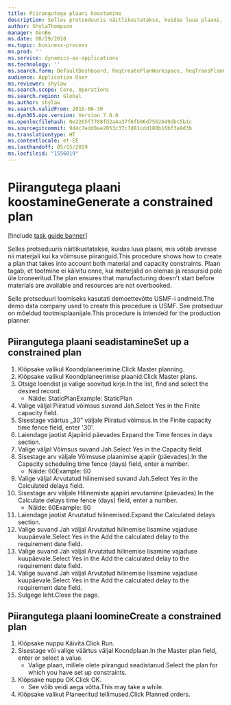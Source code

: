 ```yaml
---
title: Piirangutega plaani koostamine
description: Selles protseduuris näitlikustatakse, kuidas luua plaani, mis võtab arvesse nii materjali kui ka võimsuse piiranguid.
author: ShylaThompson
manager: AnnBe
ms.date: 08/29/2018
ms.topic: business-process
ms.prod: ''
ms.service: dynamics-ax-applications
ms.technology: ''
ms.search.form: DefaultDashboard, ReqCreatePlanWorkspace, ReqTransPlanCard, ReqPlanSched
audience: Application User
ms.reviewer: shylaw
ms.search.scope: Core, Operations
ms.search.region: Global
ms.author: shylaw
ms.search.validFrom: 2016-06-30
ms.dyn365.ops.version: Version 7.0.0
ms.openlocfilehash: 0e2265f7788fd2a4a37f6fb96d7562649dbc5b1c
ms.sourcegitcommit: 9d4c7edd0ae2053c37c7d81cdd180b16bf3a9d3b
ms.translationtype: HT
ms.contentlocale: et-EE
ms.lasthandoff: 05/15/2019
ms.locfileid: "1556019"
---
```

# <a name="generate-a-constrained-plan"></a><span data-ttu-id="5f941-103">Piirangutega plaani koostamine</span><span class="sxs-lookup"><span data-stu-id="5f941-103">Generate a constrained plan</span></span>

[!include [task guide banner](../../includes/task-guide-banner.md)]

<span data-ttu-id="5f941-104">Selles protseduuris näitlikustatakse, kuidas luua plaani, mis võtab arvesse nii materjali kui ka võimsuse piiranguid.</span><span class="sxs-lookup"><span data-stu-id="5f941-104">This procedure shows how to create a plan that takes into account both material and capacity constraints.</span></span> <span data-ttu-id="5f941-105">Plaan tagab, et tootmine ei käivitu enne, kui materjalid on olemas ja ressursid pole üle broneeritud.</span><span class="sxs-lookup"><span data-stu-id="5f941-105">The plan ensures that manufacturing doesn't start before materials are available and resources are not overbooked.</span></span> 

<span data-ttu-id="5f941-106">Selle protseduuri loomiseks kasutati demoettevõtte USMF-i andmeid.</span><span class="sxs-lookup"><span data-stu-id="5f941-106">The demo data company used to create this procedure is USMF.</span></span> <span data-ttu-id="5f941-107">See protseduur on mõeldud tootmisplaanijale.</span><span class="sxs-lookup"><span data-stu-id="5f941-107">This procedure is intended for the production planner.</span></span>


## <a name="set-up-a-constrained-plan"></a><span data-ttu-id="5f941-108">Piirangutega plaani seadistamine</span><span class="sxs-lookup"><span data-stu-id="5f941-108">Set up a constrained plan</span></span>
1. <span data-ttu-id="5f941-109">Klõpsake valikul Koondplaneerimine.</span><span class="sxs-lookup"><span data-stu-id="5f941-109">Click Master planning.</span></span>
2. <span data-ttu-id="5f941-110">Klõpsake valikul Koondplaneerimise plaanid.</span><span class="sxs-lookup"><span data-stu-id="5f941-110">Click Master plans.</span></span>
3. <span data-ttu-id="5f941-111">Otsige loendist ja valige soovitud kirje.</span><span class="sxs-lookup"><span data-stu-id="5f941-111">In the list, find and select the desired record.</span></span>
    * <span data-ttu-id="5f941-112">Näide: StaticPlan</span><span class="sxs-lookup"><span data-stu-id="5f941-112">Example: StaticPlan</span></span>  
4. <span data-ttu-id="5f941-113">Valige väljal Piiratud võimsus suvand Jah.</span><span class="sxs-lookup"><span data-stu-id="5f941-113">Select Yes in the Finite capacity field.</span></span>
5. <span data-ttu-id="5f941-114">Sisestage väärtus „30” väljale Piiratud võimsus.</span><span class="sxs-lookup"><span data-stu-id="5f941-114">In the Finite capacity time fence field, enter '30'.</span></span>
6. <span data-ttu-id="5f941-115">Laiendage jaotist Ajapiirid päevades.</span><span class="sxs-lookup"><span data-stu-id="5f941-115">Expand the Time fences in days section.</span></span>
7. <span data-ttu-id="5f941-116">Valige väljal Võimsus suvand Jah.</span><span class="sxs-lookup"><span data-stu-id="5f941-116">Select Yes in the Capacity field.</span></span>
8. <span data-ttu-id="5f941-117">Sisestage arv väljale Võimsuse plaanimise ajapiir (päevades).</span><span class="sxs-lookup"><span data-stu-id="5f941-117">In the Capacity scheduling time fence (days) field, enter a number.</span></span>
    * <span data-ttu-id="5f941-118">Näide: 60</span><span class="sxs-lookup"><span data-stu-id="5f941-118">Example: 60</span></span>  
9. <span data-ttu-id="5f941-119">Valige väljal Arvutatud hilinemised suvand Jah.</span><span class="sxs-lookup"><span data-stu-id="5f941-119">Select Yes in the Calculated delays field.</span></span>
10. <span data-ttu-id="5f941-120">Sisestage arv väljale Hilinemiste ajapiiri arvutamine (päevades).</span><span class="sxs-lookup"><span data-stu-id="5f941-120">In the Calculate delays time fence (days) field, enter a number.</span></span>
    * <span data-ttu-id="5f941-121">Näide: 60</span><span class="sxs-lookup"><span data-stu-id="5f941-121">Example: 60</span></span>  
11. <span data-ttu-id="5f941-122">Laiendage jaotist Arvutatud hilinemised.</span><span class="sxs-lookup"><span data-stu-id="5f941-122">Expand the Calculated delays section.</span></span>
12. <span data-ttu-id="5f941-123">Valige suvand Jah väljal Arvutatud hilinemise lisamine vajaduse kuupäevale.</span><span class="sxs-lookup"><span data-stu-id="5f941-123">Select Yes in the Add the calculated delay to the requirement date field.</span></span>
13. <span data-ttu-id="5f941-124">Valige suvand Jah väljal Arvutatud hilinemise lisamine vajaduse kuupäevale.</span><span class="sxs-lookup"><span data-stu-id="5f941-124">Select Yes in the Add the calculated delay to the requirement date field.</span></span>
14. <span data-ttu-id="5f941-125">Valige suvand Jah väljal Arvutatud hilinemise lisamine vajaduse kuupäevale.</span><span class="sxs-lookup"><span data-stu-id="5f941-125">Select Yes in the Add the calculated delay to the requirement date field.</span></span>
15. <span data-ttu-id="5f941-126">Sulgege leht.</span><span class="sxs-lookup"><span data-stu-id="5f941-126">Close the page.</span></span>

## <a name="create-a-constrained-plan"></a><span data-ttu-id="5f941-127">Piirangutega plaani loomine</span><span class="sxs-lookup"><span data-stu-id="5f941-127">Create a constrained plan</span></span>
1. <span data-ttu-id="5f941-128">Klõpsake nuppu Käivita.</span><span class="sxs-lookup"><span data-stu-id="5f941-128">Click Run.</span></span>
2. <span data-ttu-id="5f941-129">Sisestage või valige väärtus väljal Koondplaan.</span><span class="sxs-lookup"><span data-stu-id="5f941-129">In the Master plan field, enter or select a value.</span></span>
    * <span data-ttu-id="5f941-130">Valige plaan, millele olete piirangud seadistanud.</span><span class="sxs-lookup"><span data-stu-id="5f941-130">Select the plan for which you have set up constraints.</span></span>  
3. <span data-ttu-id="5f941-131">Klõpsake nuppu OK.</span><span class="sxs-lookup"><span data-stu-id="5f941-131">Click OK.</span></span>
    * <span data-ttu-id="5f941-132">See võib veidi aega võtta.</span><span class="sxs-lookup"><span data-stu-id="5f941-132">This may take a while.</span></span>  
4. <span data-ttu-id="5f941-133">Klõpsake valikut Planeeritud tellimused.</span><span class="sxs-lookup"><span data-stu-id="5f941-133">Click Planned orders.</span></span>

